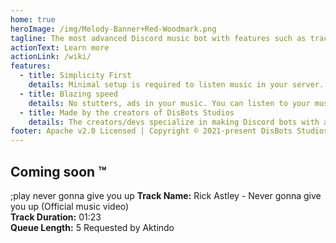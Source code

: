 ```yaml
---
home: true
heroImage: /img/Melody-Banner+Red-Woodmark.png
tagline: The most advanced Discord music bot with features such as track control, queue and more!
actionText: Learn more
actionLink: /wiki/
features:
  - title: Simplicity First
    details: Minimal setup is required to listen music in your server.
  - title: Blazing speed
    details: No stutters, ads in your music. You can listen to your music with no pauses ever!
  - title: Made by the creators of DisBots Studios
    details: The creators/devs specialize in making Discord bots with a ton of experience.
footer: Apache v2.0 Licensed | Copyright © 2021-present DisBots Studios Inc.
---
```


## Coming soon :tm:

<div is="discord-messages">
	<discord-message profile="aktindo">
		;play never gonna give you up
	</discord-message>
  <discord-message profile="bot">
    <discord-embed slot="embeds" color="#c42236" title="Now vibing!" thumbnail="https://cdn.discordapp.com/attachments/690160218159710413/822773675094048788/Rick-Astley-Image.png" footer-image="https://cdn.discordapp.com/avatars/683879319558291539/43703088ba6a5af288e8dd7f936236e8.png">
      <strong>Track Name:</strong> Rick Astley - Never gonna give you up (Official music video)
      <br>
      <strong>Track Duration:</strong> 01:23
      <br>
      <strong>Queue Length:</strong> 5
      <span slot="footer">Requested by Aktindo</span>
    </discord-embed>
  </discord-message>
</div>
